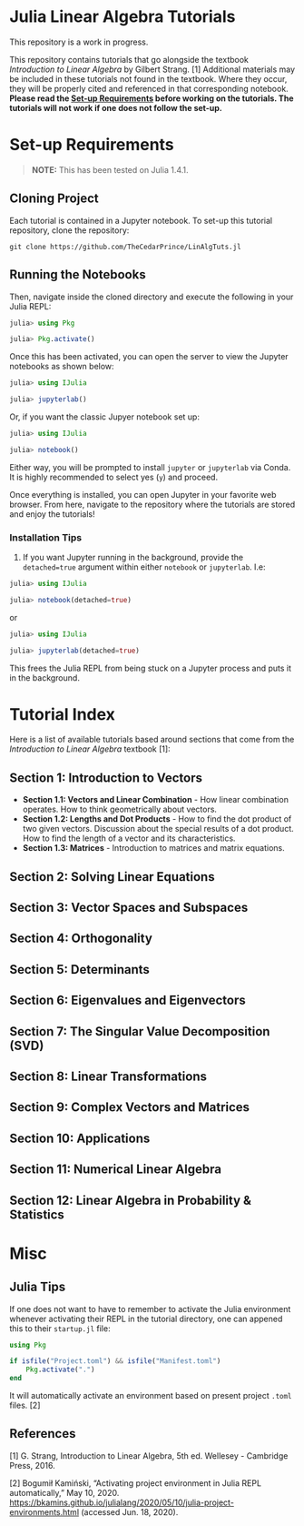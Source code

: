 # Julia Linear Algebra Tutorials

This repository is a work in progress.

This repository contains tutorials that go alongside the textbook _Introduction to Linear Algebra_ by Gilbert Strang. [1] Additional materials may be included in these tutorials not found in the textbook. Where they occur, they will be properly cited and referenced in that corresponding notebook. **Please read the [Set-up Requirements](#set-up-requirements) before working on the tutorials. The tutorials will not work if one does not follow the set-up.**

# Set-up Requirements

> **NOTE:** This has been tested on Julia 1.4.1.

## Cloning Project

Each tutorial is contained in a Jupyter notebook. To set-up this tutorial repository, clone the repository:

```unix
git clone https://github.com/TheCedarPrince/LinAlgTuts.jl
```

## Running the Notebooks

Then, navigate inside the cloned directory and execute the following in your Julia REPL:

```julia
julia> using Pkg

julia> Pkg.activate()
```

Once this has been activated, you can open the server to view the Jupyter notebooks as shown below:

```julia
julia> using IJulia

julia> jupyterlab()
```

Or, if you want the classic Jupyer notebook set up:

```julia
julia> using IJulia

julia> notebook()
```

Either way, you will be prompted to install `jupyter` or `jupyterlab` via Conda. It is highly recommended to select yes (`y`) and proceed.

Once everything is installed, you can open Jupyter in your favorite web browser. From here, navigate to the repository where the tutorials are stored and enjoy the tutorials! 

### Installation Tips

1. If you want Jupyter running in the background, provide the `detached=true` argument within either `notebook` or `jupyterlab`. I.e:

```julia 
julia> using IJulia

julia> notebook(detached=true)
```

or

```julia 
julia> using IJulia

julia> jupyterlab(detached=true)
```

This frees the Julia REPL from being stuck on a Jupyter process and puts it in the background.

# Tutorial Index

Here is a list of available tutorials based around sections that come from the _Introduction to Linear Algebra_ textbook [1]:

## **Section 1: Introduction to Vectors**

- **Section 1.1: Vectors and Linear Combination** - How linear combination operates. How to think geometrically about vectors.
- **Section 1.2: Lengths and Dot Products** - How to find the dot product of two given vectors. Discussion about the special results of a dot product. How to find the length of a vector and its characteristics.
- **Section 1.3: Matrices** - Introduction to matrices and matrix equations.

## **Section 2: Solving Linear Equations**

## **Section 3: Vector Spaces and Subspaces**

## **Section 4: Orthogonality**

## **Section 5: Determinants**

## **Section 6: Eigenvalues and Eigenvectors**

## **Section 7: The Singular Value Decomposition (SVD)**

## **Section 8: Linear Transformations**

## **Section 9: Complex Vectors and Matrices**

## **Section 10: Applications**

## **Section 11: Numerical Linear Algebra**

## **Section 12: Linear Algebra in Probability & Statistics**

# Misc

## Julia Tips

If one does not want to have to remember to activate the Julia environment whenever activating their REPL in the tutorial directory, one can appened this to their `startup.jl` file:

```julia 
using Pkg

if isfile("Project.toml") && isfile("Manifest.toml")
    Pkg.activate(".")
end
```

It will automatically activate an environment based on present project `.toml` files. [2]

## References

[1] G. Strang, Introduction to Linear Algebra, 5th ed. Wellesey - Cambridge Press, 2016.

[2] Bogumił Kamiński, “Activating project environment in Julia REPL automatically,” May 10, 2020. https://bkamins.github.io/julialang/2020/05/10/julia-project-environments.html (accessed Jun. 18, 2020).



